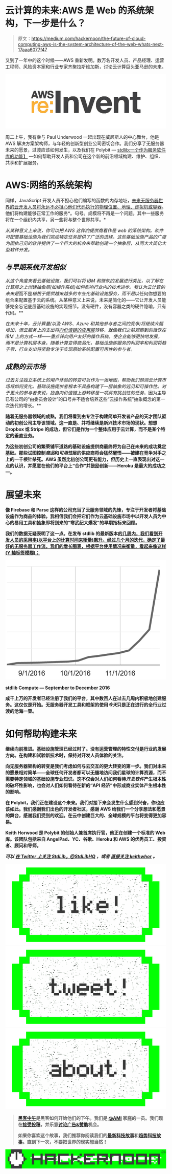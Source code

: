 # 云计算的未来:AWS 是 Web 的系统架构，下一步是什么？

> 原文：<https://medium.com/hackernoon/the-future-of-cloud-computing-aws-is-the-system-architecture-of-the-web-whats-next-17aaa6077f47>

又到了一年中的这个时候——AWS 重新发明。数万名开发人员、产品经理、运营工程师、风险资本家和行业专家齐聚拉斯维加斯，讨论云计算巨头亚马逊的未来。

![](img/ff026967881788bebdef4286be360755.png)

周二上午，我有幸与 Paul Underwood 一起出现在威尼斯人的中心舞台，他是 AWS 解决方案架构师，与年轻的创新型创业公司密切合作。我们分享了无服务器未来的愿景，过渡应该如何发生，以及我们在 Polybit — [stdlib:一个作为服务软件库的功能】](https://stdlib.com/) —如何帮助开发人员和公司在这个新的前沿领域构建、维护、组织、共享和扩展服务。

# AWS:网络的系统架构

同样，JavaScript 开发人员不担心他们编写的函数的内存地址，[未来无服务器世界的云开发人员将永远不必担心他们代码执行的物理位置、地理、虚拟机或容器](/@keithwhor/a-library-of-node-js-microservices-for-everyone-looking-forward-219cfbc2ab0d)。他们将构建能够正常工作的服务*。句号。规模将不再是一个问题。其中一些服务将在一个组织内共享，另一些将与整个世界共享。*

*从某种意义上来说，你可以把 AWS 这样的提供商看作是 web 的系统架构。软件可配置基础设施为我们完成特定任务提供了广泛的选择。这些基础设施产品的广度为固执己见的软件提供了一个巨大的机会来帮助创建一个抽象层，从而大大简化大型软件开发。*

## *与早期系统开发相似*

*从这个角度来看云基础设施，我们可以将 IBM 和微软的发展进行类比，以了解在计算层之上创建抽象层(如操作系统)如何影响行业内的技术进步。我认为云计算的未来是*而不是*植根于提供越来越多的专业化基础设施服务，而不是*以任何你想要的组合来配置基于云的系统。从某种意义上来说，未来是简化的——它让开发人员能够完全忘记底层基础设施的实现细节。没有硬件，没有容器之类的硬件隐喻，只有代码。**

*在未来十年，云计算量(以及 AWS、Azure 和其他参与者之间的竞争)将继续大幅增加，但云服务上的支出将[向价值链的应用层](http://blog.gardeviance.org/2016/11/why-fuss-about-serverless.html)转移，就像我们之前观察到的微软在 IBM 上的方式一样——重点转向用户友好的操作系统，使企业能够更快地发展，而不是计算机层本身。随着计算变得商品化，基础设施即服务的利润率和利润将趋于零，行业支出将奖励专注于实现原始系统配置可用性的参与者。*

## *成熟的云市场*

*过去关注独立系统上的用户体验的转变可以作为一张地图，帮助我们预测云计算市场将如何变化。基础设施提供者根本不具备构建下一层抽象的远见和可操作性。对于更大的参与者来说，独自向价值链上游转移是一项具有挑战性的任务*，因为主导已有公司的“由委员会设计”的口号并不适合培养这些“云操作系统”抽象概念的第一次迭代的增长。**

**随着无服务器领域的成熟，我们将看到由专注于构建简单开发者产品的天才团队驱动的初创公司主导该领域。这一直是、并将继续是新兴技术市场的现状。想想 Dropbox 或 Stripe 的成功，但它们是作为一个整体应用于云计算，而不是某个特定的垂直业务。**

**为这些初创公司的繁荣铺平道路的基础设施提供商最终将为自己在未来的成功奠定基础。那些试图控制*商品*和*可用性*层的供应商将会猛然醒悟——被建在竞争对手之上的一千根针杀死。AWS 虽然比初创公司更有能力，但历史上一直表现出对这一点的认识，并愿意在他们的平台上“合作”并鼓励创新——Heroku 是最大的成功之一。**

# **展望未来**

**像 Firebase 和 Parse 这样的公司充当了云服务领域的先锋，专注于开发者将基础设施作为商品的体验。我相信我们会把它们作为云基础设施市场中以开发人员为中心的易用工具和抽象即将到来的“寒武纪大爆发”的早期指标来回顾。**

**我们的数据无疑表明了这一点。在发布 stdlib 的最新版本[的几周内，我们看到开发人员的采用率(以平台上的计算时间来衡量)飙升。经过几个月的迭代，确定了最好的无服务器工作流，我们的增长图表，根据平台使用情况来衡量，看起来像这样(Y 轴标签模糊)；](https://stdlib.com)**

**![](img/6784d74d711f43e870b04834edc7d6e4.png)**

**stdlib Compute — September to December 2016**

**成千上万的开发者已经注册了我们的平台，其中数百人在过去几周内积极地创建服务。这仅仅是开始。无服务器开发工具和框架的使用*今天*只是正在进行的全行业过渡的沧海一粟。**

# **如何帮助构建未来**

**继续向前推进。基础设施管理已经过时了。没有运营管理的特性交付是行业的发展方向。在构建和试验新技术时，保持对开发人员体验的关注。**

**向无服务器架构的转变是我们考虑如何与云交互的更大转变的第一步。我们对未来的愿景相对简单——全球任何开发者都可以无缝地访问我们星球的计算资源，而不需要特定领域的基础设施专业知识。这不仅会对人们如何看待*开发软件*产生根本性的破坏性影响，也会对人们如何看待在新的“API 经济”中形成商业实体产生根本性的影响。**

**在 Polybit，我们正在建设这个未来。我们对接下来会发生什么感到兴奋，你也应该如此。我们感谢我们出色的开发者社区，感谢 AWS 给我们一个分享想法和愿景的舞台，感谢我们受到的欢迎。在云中创建巨大的、全球规模的平台将变得更加容易。**

**Keith Horwood 是 Polybit 的创始人兼首席执行官，他正在创建一个标准的 Web 库。该团队包括来自 AngelPad、YC、谷歌、Heroku 和 AWS 的优秀员工、投资者、顾问和导师。**

***可以* [*在 Twitter 上关注 StdLib，@StdLibHQ*](https://twitter.com/stdlibhq) *，或者* [*直接关注 keithwhor*](https://twitter.com/keithwhor) *。***

**[![](img/50ef4044ecd4e250b5d50f368b775d38.png)](http://bit.ly/HackernoonFB)****[![](img/979d9a46439d5aebbdcdca574e21dc81.png)](https://goo.gl/k7XYbx)****[![](img/2930ba6bd2c12218fdbbf7e02c8746ff.png)](https://goo.gl/4ofytp)**

> **[黑客中午](http://bit.ly/Hackernoon)是黑客如何开始他们的下午。我们是 [@AMI](http://bit.ly/atAMIatAMI) 家庭的一员。我们现在[接受投稿](http://bit.ly/hackernoonsubmission)，并乐意[讨论广告&赞助](mailto:partners@amipublications.com)机会。**
> 
> **如果你喜欢这个故事，我们推荐你阅读我们的[最新科技故事](http://bit.ly/hackernoonlatestt)和[趋势科技故事](https://hackernoon.com/trending)。直到下一次，不要把世界的现实想当然！**

**![](img/be0ca55ba73a573dce11effb2ee80d56.png)**